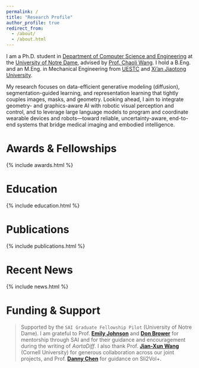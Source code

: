 ```yaml
---
permalink: /
title: "Research Profile"
author_profile: true
redirect_from: 
  - /about/
  - /about.html
---
```


I am a Ph.D. student in [Department of Computer Science and Engineering](https://cse.nd.edu/) at the [University of Notre Dame](https://www.nd.edu/), advised by [Prof. Chaoli Wang](https://sites.nd.edu/chaoli-wang/). I hold a B.Eng. and an M.Eng. in Mechanical Engineering from [UESTC](https://www.smee.uestc.edu.cn/) and [Xi’an Jiaotong University](https://mec.xjtu.edu.cn/). 

My research focuses on data-efficient generative modeling (diffusion), segmentation-guided learning, and representation learning that tightly couples images, masks, and geometry. Looking ahead, I aim to integrate geometry- and graphics-aware AI with robotic visual perception and control, and to leverage large language models to program and coordinate wearable devices and robots—toward reliable, uncertainty-aware, end-to-end systems that bridge medical imaging and embodied intelligence.

Awards & Fellowships
======
{% include awards.html %}

Education
======
{% include education.html %}

Publications
======
{% include publications.html %}

Recent News
======
{% include news.html %}

Funding & Support
======
> Supported by the `SAI Graduate Fellowship Pilot` (University of Notre Dame). I am grateful to Prof. [**Emily Johnson**](https://engineering.nd.edu/faculty/emily-johnson/) and [**Don Brower**](https://research.nd.edu/people/donald-brower/) for mentorship through SAI and for their guidance and encouragement during the writing of *AortaDiff*. I also thank Prof. [**Jian-Xun Wang**](https://www.engineering.cornell.edu/people/jian-xun-wang/) (Cornell University) for generous collaboration across our joint projects, and Prof. [**Danny Chen**](https://engineering.nd.edu/faculty/danny-chen/) for guidance on Sli2Vol+.


